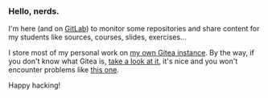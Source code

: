 <!--
**sqyqh/sqyqh** is a ✨ _special_ ✨ repository because its `README.md` (this file) appears on my GitHub profile.
-->
### Hello, nerds.

I'm here (and on [GitLab](https://gitlab.com/sqyqh)) to monitor some repositories and share content for my students like sources, courses, slides, exercises...

I store most of my personal work on [my own Gitea instance](https://git.elyat.im). By the way, if you don't know what Gitea is, [take a look at it](https://gitea.io/), it's nice and you won't encounter problems like [this one](https://www.eff.org/fr/deeplinks/2020/11/github-reinstates-youtube-dl-after-riaas-abuse-dmca).

Happy hacking!

